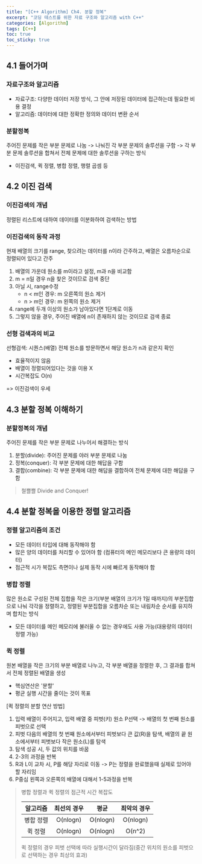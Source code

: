 ```yaml
---
title: "[C++ Algorithm] Ch4. 분할 정복"
excerpt: "코딩 테스트를 위한 자료 구조와 알고리즘 with C++"
categories: [Algorithm]
tags: [C++]
toc: true
toc_sticky: true
---
```


## 4.1 들어가며

### 자료구조와 알고리즘
* 자료구조: 다양한 데이터 저장 방식, 그 안에 저장된 데이터에 접근하는데 필요한 비용 결정
* 알고리즘: 데이터에 대한 정확한 정의와 데이터 변환 순서

### 분할정복
주어진 문제를 작은 부분 문제로 나눔 -> 나눠진 각 부분 문제의 솔루션을 구함 -> 각 부분 문제 솔루션을 합쳐서 전체 문제에 대한 솔루션을 구하는 방식
* 이진검색, 퀵 정렬, 병합 정렬, 행렬 곱셈 등


## 4.2 이진 검색
### 이진검색의 개념
정렬된 리스트에 대하여 데이터를 이분화하여 검색하는 방법

### 이진검색의 동작 과정
현재 배열의 크기를 range, 찾으려는 데이터를 n이라 간주하고, 배열은 오름차순으로 정렬되어 있다고 간주
1. 배열의 가운데 원소를 m이라고 설정, m과 n을 비교함
2. m = n일 경우 n을 찾은 것이므로 검색 중단
3. 아닐 시, range수정
   * n < m인 경우: m 오른쪽의 원소 제거
   * n > m인 경우: m 왼쪽의 원소 제거
4. range에 두개 이상의 원소가 남아있다면 1단계로 이동
5. 그렇지 않을 경우, 주어진 배열에 n이 존재하지 않는 것이므로 검색 종료

### 선형 검색과의 비교
선형검색: 시퀀스(배열) 전체 원소를 방문하면서 해당 원소가 n과 같은지 확인
* 효율적이지 않음
* 배열이 정렬되어있다는 것을 이용 X
* 시간복잡도 O(n)

=> 이진검색이 우세

## 4.3 분할 정복 이해하기
### 분할정복의 개념
주어진 문제를 작은 부분 문제로 나누어서 해결하는 방식

1. 분할(divide): 주어진 문제를 야러 부분 문제로 나눔
2. 정복(conquer): 각 부분 문제에 대한 해답을 구함
3. 결합(combine): 각 부분 문제에 대한 해답을 결합하여 전체 문제에 대한 해답을 구함

> 철쁠쁠 Divide and Conquer!


## 4.4 분할 정복을 이용한 정렬 알고리즘
### 정렬 알고리즘의 조건
* 모든 데이터 타입에 대해 동작해야 함
* 많은 양의 데이터를 처리할 수 있어야 함 (컴퓨터의 메인 메모리보다 큰 용량의 데이터)
* 점근적 시가 복잡도 측면이나 실제 동작 시에 빠르게 동작해야 함

### 병합 정렬
많은 원소로 구성된 전체 집합을 작은 크기(부분 배열의 크기가 1일 때까지)의 부분집합으로 나눠 각각을 정렬하고, 정렬된 부분집합을 오름차순 또는 내림차순 순서를 유지하며 합치는 방식
* 모든 데이터를 메인 메모리에 불러올 수 없는 경우에도 사용 가능(대용량의 데이터 정렬 가능)

### 퀵 정렬
원본 배열을 작은 크기의 부분 배열로 나누고, 각 부분 배열을 정렬한 후, 그 결과를 합쳐서 전체 정렬된 배열을 생성
* 핵심연산은 '분할'
* 평균 실행 시간을 줄이는 것이 목표

[퀵 정렬의 분할 연산 방법]
1. 입력 배열이 주어지고, 입력 배열 중 피벗(키) 원소 P선택 -> 배열의 첫 번째 원소를 피벗으로 선택
2. 피벗 다음의 배열의 첫 번째 원소에서부터 피벗보다 큰 값(R)을 탐색, 배열의 끝 원소에서부터 피벗보다 작은 원소(L)를 탐색
3. 탐색 성공 시, 두 값의 위치를 바꿈
4. 2-3의 과정을 반복
5. R과 L이 교차 시, P를 해당 자리로 이동 -> P는 정렬을 완료했을때 실제로 있어야 할 자리임
6. P중심 왼쪽과 오른쪽의 배열에 대해서 1-5과정을 반복

> 병합 정렬과 퀵 정렬의 점근적 시간 복잡도
> 
> |알고리즘|  최선의 경우   |    평균     |  최악의 경우   |
> |:---------:|:---------:|:---------:|:---:|
> |병합 정렬| O(nlogn)  | O(nlogn)  | O(nlogn)  |
> |퀵 정렬| O(nlogn)  | O(nlogn)  |  O(n^2)   |
> 
> 퀵 정렬의 경우 피벗 선택에 따라 실행시간이 달라짐(중간 위치의 원소를 피벗으로 선택하는 경우 최상의 효과)